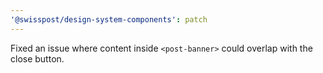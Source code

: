 ```yaml
---
'@swisspost/design-system-components': patch
---
```


Fixed an issue where content inside `<post-banner>` could overlap with the close button.
